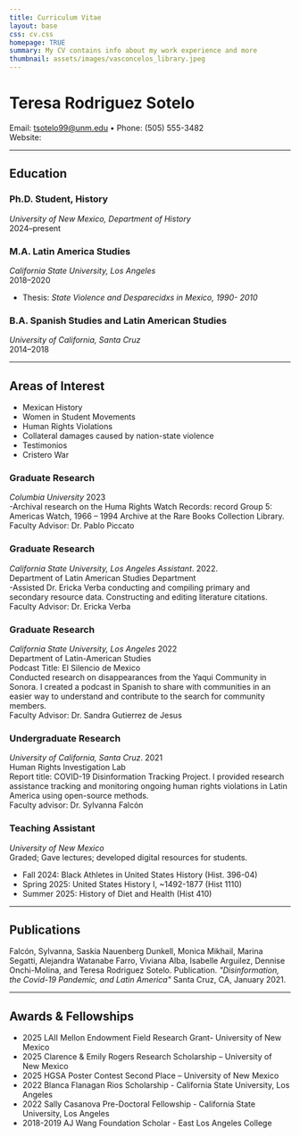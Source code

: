 ```yaml
---
title: Curriculum Vitae
layout: base
css: cv.css
homepage: TRUE
summary: My CV contains info about my work experience and more
thumbnail: assets/images/vasconcelos_library.jpeg
---
```


# Teresa Rodriguez Sotelo
Email: tsotelo99@unm.edu • Phone: (505) 555-3482  
Website:  

---

## Education

### Ph.D. Student, History
*University of New Mexico, Department of History*  
2024–present    

### M.A. Latin America Studies
*California State University, Los Angeles*  
2018–2020  
- Thesis: *State Violence and Desparecidxs in Mexico, 1990- 2010*  

### B.A. Spanish Studies and Latin American Studies 
*University of California, Santa Cruz*  
2014–2018  

---

## Areas of Interest
- Mexican History 
- Women in Student Movements
- Human Rights Violations
- Collateral damages caused by nation-state violence
- Testimonios 
- Cristero War

### Graduate Research 
*Columbia University*                                          2023  
-Archival research on the Huma Rights Watch Records: record Group 5: Americas Watch, 1966 – 1994 Archive at the Rare Books Collection Library.   
Faculty Advisor: Dr. Pablo Piccato  

### Graduate Research 
*California State University, Los Angeles Assistant*.          2022.    
Department of Latin American Studies Department  
-Assisted Dr. Ericka Verba conducting and compiling primary and secondary resource data. Constructing and editing literature citations.  
Faculty Advisor: Dr. Ericka Verba   

### Graduate Research                                                            
*California State University, Los Angeles*                      2022  
Department of Latin-American Studies  
Podcast Title: El Silencio de Mexico                                         
Conducted research on disappearances from the Yaqui Community in Sonora. I created a podcast in Spanish to share with communities in an easier way to understand and contribute to the search for community members.   
Faculty Advisor: Dr. Sandra Gutierrez de Jesus  

### Undergraduate Research 
*University of California, Santa Cruz*.                        2021  
Human Rights Investigation Lab     
Report title: COVID-19 Disinformation Tracking Project. I provided research assistance tracking and monitoring ongoing human rights violations in Latin America using open-source methods.   
Faculty advisor: Dr. Sylvanna Falcón  
 

### Teaching Assistant
*University of New Mexico*    
Graded; Gave lectures; developed digital resources for students.  
- Fall 2024: Black Athletes in United States History (Hist. 396-04)
- Spring 2025: United States History I, ~1492-1877 (Hist 1110)
- Summer 2025: History of Diet and Health (Hist 410)

---
## Publications
Falcón, Sylvanna, Saskia Nauenberg Dunkell, Monica Mikhail, Marina Segatti, Alejandra Watanabe Farro, Viviana Alba, Isabelle Arguilez, Dennise Onchi-Molina, and Teresa Rodriguez Sotelo. Publication. *"Disinformation, the Covid-19 Pandemic, and Latin America"* Santa Cruz, CA, January 2021.   
 
---

## Awards & Fellowships
- 2025 LAII Mellon Endowment Field Research Grant- University of New Mexico 
- 2025 Clarence & Emily Rogers Research Scholarship – University of New Mexico 
- 2025 HGSA Poster Contest Second Place – University of New Mexico 
- 2022 Blanca Flanagan Rios Scholarship - California State University, Los Angeles 
- 2022 Sally Casanova Pre-Doctoral Fellowship - California State University, Los Angeles 
- 2018-2019 AJ Wang Foundation Scholar - East Los Angeles College  


